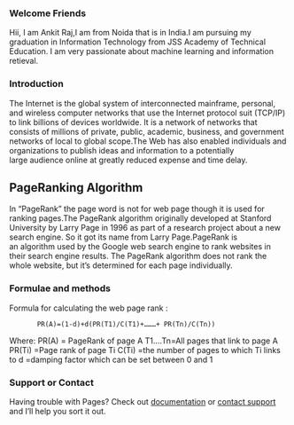 ### Welcome Friends
Hii, I am Ankit Raj,I am from Noida that is in India.I am pursuing my graduation in Information Technology from JSS Academy of Technical Education. I am very passionate about machine learning and information retieval.

### Introduction
The Internet is the global system of interconnected mainframe, personal, and wireless computer networks that use the Internet protocol suit (TCP/IP) to link billions of devices worldwide. It is a network of networks that consists of millions of private, public, academic, business, and government networks of local to global scope.The Web has also enabled individuals and organizations to publish ideas and information to a potentially large audience online at greatly reduced expense and time delay.

## PageRanking Algorithm
In “PageRank” the page word is not for web page though it is used for ranking pages.The PageRank algorithm originally developed at Stanford University by Larry Page in 1996 as part of a research project about a new search engine. So it got its name from Larry Page.PageRank is an algorithm used by the Google web search engine to rank websites in their search engine results. The PageRank algorithm does not rank the whole website, but it’s determined for each page individually.

### Formulae and methods
Formula for calculating the web page rank :

           PR(A)=(1-d)+d(PR(T1)/C(T1)+………+ PR(Tn)/C(Tn))

Where: 
             PR(A)  = PageRank of page A
             T1….Tn=All pages that link to page A 
             PR(Ti)   =Page rank of page Ti 
             C(Ti)     =the number of pages to which Ti links to 
                   d     =damping factor which can be set between 0 and 1 

### Support or Contact
Having trouble with Pages? Check out [documentation](https://github.com/ankitraj077/implementing-PageRank-algorithm-using-java.git) or [contact support](ankit.raj.077@gamil.com) and I’ll help you sort it out.